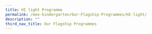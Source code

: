 ```yaml
---
title: HI light Programme
permalink: /moe-kindergarten/Our-Flagship-Programmes/HI-light/
description: ""
third_nav_title: Our Flagship Programmes
---
```




